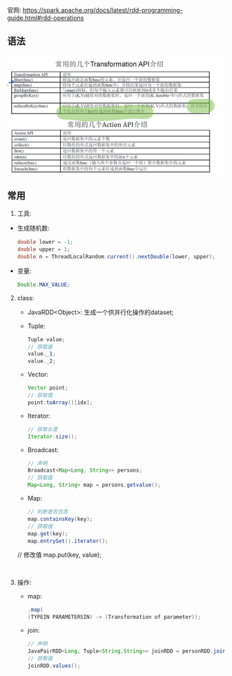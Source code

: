 官网: https://spark.apache.org/docs/latest/rdd-programming-guide.html#rdd-operations

## 语法

![image-20200101155459372](spark.assets/image-20200101155459372.png)

## 常用

1.  工具: 

   - 生成随机数: 

     ```java
     double lower = -1;
     double upper = 1;
     double n = ThreadLocalRandom.current().nextDouble(lower, upper);
     ```

   - 变量: 

     ```java
     Double.MAX_VALUE;
     ```

2. class: 

   -  JavaRDD\<Object\>: 生成一个供并行化操作的dataset;

   - Tuple:

     ```java
     Tuple value;
     // 获取值
     value._1;
     value._2;
     ```

   - Vector:

     ```java
     Vector point;
     // 获取值
     point.toArray()[idx];
     ```

   - Iterator: 

     ```java
     // 获取长度
     Iterator.size();
     ```

   - Broadcast:

     ```java
     // 声明
     Broadcast<Map<Long, String>> persons;
     // 获取值
     Map<Long, String> map = persons.getvalue();
     ```

   - Map:

     ```java
     // 判断是否包含
     map.containsKey(key);
     // 获取值
     map.get(key);
     map.entrySet().iterator();
   // 修改值
     map.put(key, value);
     ```
     
   
3. 操作: 

   - map:

     ```java
     .map(
     (TYPEIN PARAMETERSIN) -> (Transformation of parameter));
     ```

   - join: 

     ```java
     // 声明
     JavaPairRDD<Long, Tuple<String,String>> joinRDD = personRDD.join(orderRDD);
     // 获取值
     joinRDD.values();
     ```

   
